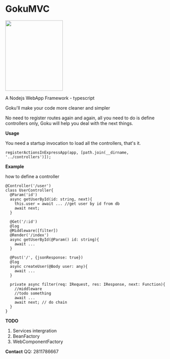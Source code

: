 GokuMVC
==============

<img width="180" height="220" src="http://h.hiphotos.baidu.com/zhidao/wh%3D450%2C600/sign=78ccb0ac7f310a55c471d6f082756f9f/a71ea8d3fd1f413418f02f21231f95cad0c85ead.jpg"/>

A Nodejs WebApp Framework - typescript

Goku'll make your code more cleaner and simpler

No need to register routes again and again, all you need to do is define controllers only, Goku will help you deal with the next things.

**Usage**

You need a startup invocation to load all the controllers, that's it.

```node
registerActionsInExpressApp(app, [path.join(__dirname, '../controllers')]);
```

**Example**

how to define a controller

```node
@Controller('/user')
class UserController{
  @Param('id')
  async getUserById(id: string, next){
    this.user = await ... //get user by id from db
    await next;
  }

  @Get('/:id')
  @log
  @Middleware([filter])
  @Render('/index')
  async getUserById(@Param() id: string){
    await ...
  }
      
  @Post('/', {jsonResponse: true})
  @log
  async createUser(@Body user: any){
    await ...
  }
      
  private async filter(req: IRequest, res: IResponse, next: Function){
    //middleware
    //todo something
    await ...
    await next; // do chain
  }
}
```

**TODO**
1. Services intergration
3. BeanFactory
4. WebComponentFactory

**Contact**
QQ: 2811786667
